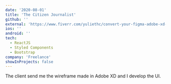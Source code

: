 ```yaml
---
date: '2020-08-01'
title: 'The Citizen Journalist'
github: ''
external: 'https://www.fiverr.com/yuliethc/convert-your-figma-adobe-xd-or-sketch-wireframes-to-reactjs'
ios: ''
android: ''
tech:
  - ReactJS
  - Styled Components
  - Bootstrap
company: 'Freelance'
showInProjects: false
---
```


The client send me the wireframe made in Adobe XD and I develop the UI.
